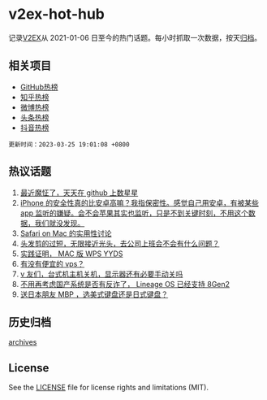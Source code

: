 # v2ex-hot-hub

 记录[V2EX](https://www.v2ex.com/)从 2021-01-06 日至今的热门话题。每小时抓取一次数据，按天[归档](archives)。
 
 ## 相关项目

- [GitHub热榜](https://github.com/it985/github-hot-hub)
- [知乎热榜](https://github.com/it985/zhihu-hot-hub)
- [微博热榜](https://github.com/it985/weibo-hot-hub)
- [头条热榜](https://github.com/it985/toutiao-hot-hub)
- [抖音热榜](https://github.com/it985/douyin-hot-hub)


 `更新时间：2023-03-25 19:01:08 +0800`

## 热议话题

1. [最近魔怔了，天天在 github 上数星星](https://www.v2ex.com/t/927016)
1. [iPhone 的安全性真的比安卓高嘛？我指保密性。感觉自己用安卓，有被某些 app 监听的嫌疑。会不会苹果其实也监听，只是不到关键时刻，不用这个数据，我们就没发现。](https://www.v2ex.com/t/927010)
1. [Safari on Mac 的实用性讨论](https://www.v2ex.com/t/926989)
1. [头发剪的过短，无限接近光头，去公司上班会不会有什么问题？](https://www.v2ex.com/t/927075)
1. [实践证明， MAC 版 WPS YYDS](https://www.v2ex.com/t/926970)
1. [有没有便宜的 vps？](https://www.v2ex.com/t/926971)
1. [v 友们，台式机主机关机，显示器还有必要手动关吗](https://www.v2ex.com/t/927059)
1. [不用再考虑国产系统是否有反诈了， Lineage OS 已经支持 8Gen2](https://www.v2ex.com/t/927087)
1. [送日本朋友 MBP ，选美式键盘还是日式键盘？](https://www.v2ex.com/t/927001)

## 历史归档

[archives](archives)

## License

See the [LICENSE](LICENSE) file for license rights and limitations (MIT).

